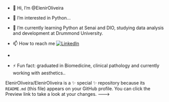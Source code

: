 - 👋 Hi, I’m @ElenirOliveira
- 👀 I’m interested in Python...
- 🌱 I’m currently learning Python at Senai and DIO, studying data analysis and development at Drummond University.

- 📫 How to reach me [![LinkedIn](https://img.shields.io/badge/LinkedIn-0077B5?style=for-the-badge&logo=linkedin&logoColor=white)](https://www.linkedin.com/in/elenir-araújo-oliveira-208b6b167/)
-
- ⚡ Fun fact: graduated in Biomedicine, clinical pathology and currently working with aesthetics.. 

ElenirOliveira/ElenirOliveira is a ✨ special ✨ repository because its `README.md` (this file) appears on your GitHub profile.
You can click the Preview link to take a look at your changes.
--->
